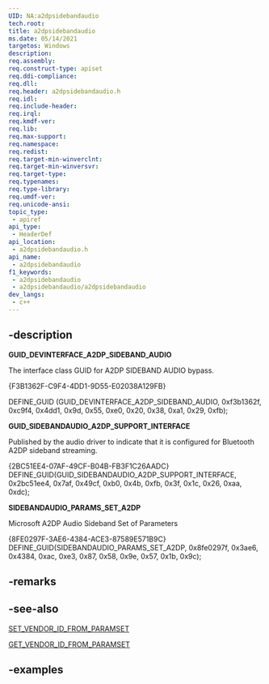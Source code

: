 ```yaml
---
UID: NA:a2dpsidebandaudio
tech.root: 
title: a2dpsidebandaudio
ms.date: 05/14/2021
targetos: Windows
description: 
req.assembly: 
req.construct-type: apiset
req.ddi-compliance: 
req.dll: 
req.header: a2dpsidebandaudio.h
req.idl: 
req.include-header: 
req.irql: 
req.kmdf-ver: 
req.lib: 
req.max-support: 
req.namespace: 
req.redist: 
req.target-min-winverclnt: 
req.target-min-winversvr: 
req.target-type: 
req.typenames: 
req.type-library: 
req.umdf-ver: 
req.unicode-ansi: 
topic_type:
 - apiref
api_type:
 - HeaderDef
api_location:
 - a2dpsidebandaudio.h
api_name:
 - a2dpsidebandaudio
f1_keywords:
 - a2dpsidebandaudio
 - a2dpsidebandaudio/a2dpsidebandaudio
dev_langs:
 - c++
---
```


## -description

**GUID_DEVINTERFACE_A2DP_SIDEBAND_AUDIO**

The interface class GUID for A2DP SIDEBAND AUDIO bypass.

{F3B1362F-C9F4-4DD1-9D55-E02038A129FB}

DEFINE_GUID (GUID_DEVINTERFACE_A2DP_SIDEBAND_AUDIO,
    0xf3b1362f, 0xc9f4, 0x4dd1, 0x9d, 0x55, 0xe0, 0x20, 0x38, 0xa1, 0x29, 0xfb);

**GUID_SIDEBANDAUDIO_A2DP_SUPPORT_INTERFACE**

Published by the audio driver to indicate that it is configured for Bluetooth A2DP sideband streaming.
 
{2BC51EE4-07AF-49CF-B04B-FB3F1C26AADC}
DEFINE_GUID(GUID_SIDEBANDAUDIO_A2DP_SUPPORT_INTERFACE, 0x2bc51ee4, 0x7af, 0x49cf, 0xb0, 0x4b, 0xfb, 0x3f, 0x1c, 0x26, 0xaa, 0xdc);


**SIDEBANDAUDIO_PARAMS_SET_A2DP**

Microsoft A2DP Audio Sideband Set of Parameters

{8FE0297F-3AE6-4384-ACE3-87589E571B9C}
DEFINE_GUID(SIDEBANDAUDIO_PARAMS_SET_A2DP,
    0x8fe0297f, 0x3ae6, 0x4384, 0xac, 0xe3, 0x87, 0x58, 0x9e, 0x57, 0x1b, 0x9c);

## -remarks

## -see-also

[SET_VENDOR_ID_FROM_PARAMSET](/windows-hardware/drivers/ddi/set_vendor_id_from_paramset)

[GET_VENDOR_ID_FROM_PARAMSET](/windows-hardware/drivers/ddi/get_vendor_id_from_paramset)


## -examples

